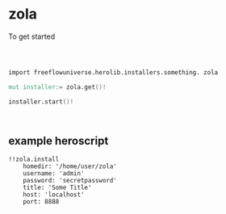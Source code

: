# zola



To get started

```v



import freeflowuniverse.herolib.installers.something. zola

mut installer:= zola.get()!

installer.start()!




```

## example heroscript


```hero
!!zola.install
    homedir: '/home/user/zola'
    username: 'admin'
    password: 'secretpassword'
    title: 'Some Title'
    host: 'localhost'
    port: 8888

```


